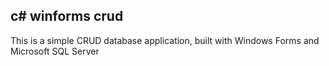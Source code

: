 ## c# winforms crud
This is a simple CRUD database application, built with Windows Forms and Microsoft SQL Server
